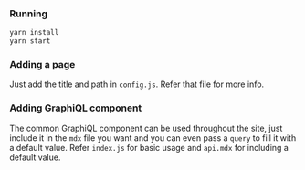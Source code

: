 ### Running

```sh
yarn install
yarn start
```

### Adding a page 

 Just add the title and path in `config.js`. Refer that file for more info.

### Adding GraphiQL component

The common GraphiQL component can be used throughout the site, just include it in the `mdx` file you want and you can even pass a `query` to fill it with a default value. Refer `index.js` for basic usage and  `api.mdx` for including a default value.
